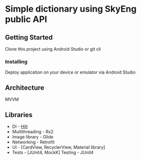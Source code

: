# Simple dictionary using SkyEng public API

## Getting Started

Clone this project using Android Studio or git cli

### Installing
Deploy application on your device or emulator via Android Studio

## Architecture
MVVM

## Libraries
- DI - [Hilt](https://developer.android.com/training/dependency-injection/hilt-android)
- Multithreading - Rx2
- Image library - Glide
- Networking - Retrofit
- UI - [CardView, RecyclerView, Material library]
- Tests - [JUnit4, MockK]
Testing - JUnit4

